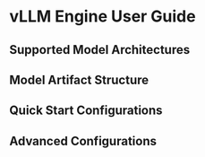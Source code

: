 # vLLM Engine User Guide

## Supported Model Architectures

## Model Artifact Structure

## Quick Start Configurations

## Advanced Configurations